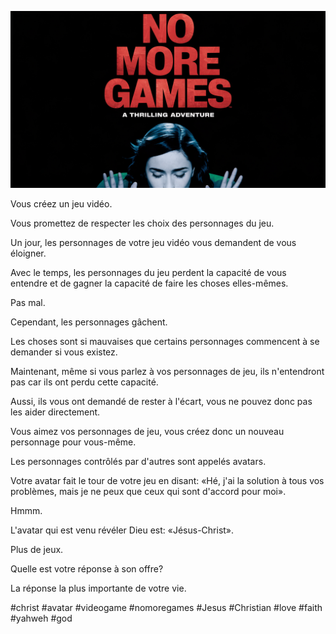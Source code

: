 ![Video cover image](../cover.jpeg "cover-photo")

Vous créez un jeu vidéo.

Vous promettez de respecter les choix des personnages du jeu.

Un jour, les personnages de votre jeu vidéo vous demandent de vous éloigner.

Avec le temps, les personnages du jeu perdent la capacité de vous entendre et de gagner la capacité de faire les choses elles-mêmes.

Pas mal.

Cependant, les personnages gâchent.

Les choses sont si mauvaises que certains personnages commencent à se demander si vous existez.

Maintenant, même si vous parlez à vos personnages de jeu, ils n'entendront pas car ils ont perdu cette capacité.

Aussi, ils vous ont demandé de rester à l'écart, vous ne pouvez donc pas les aider directement.

Vous aimez vos personnages de jeu, vous créez donc un nouveau personnage pour vous-même.

Les personnages contrôlés par d'autres sont appelés avatars.

Votre avatar fait le tour de votre jeu en disant: «Hé, j'ai la solution à tous vos problèmes, mais je ne peux que ceux qui sont d'accord pour moi».

Hmmm.

L'avatar qui est venu révéler Dieu est: «Jésus-Christ».

Plus de jeux.

Quelle est votre réponse à son offre?

La réponse la plus importante de votre vie.

#christ #avatar #videogame #nomoregames #Jesus #Christian #love #faith #yahweh #god
